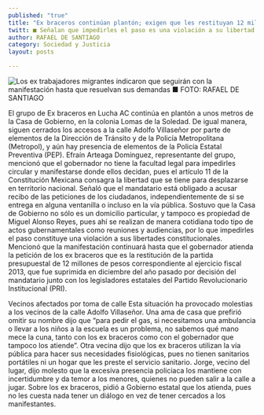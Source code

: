 ```yaml
---
published: "true"
title: "Ex braceros continúan plantón; exigen que les restituyan 12 millones de pesos "
twitt: ■ Señalan que impedirles el paso es una violación a su libertad de tránsito
author: RAFAEL DE SANTIAGO
category: Sociedad y Justicia
layout: posts

---
```


![Los ex trabajadores migrantes indicaron que seguirán con la manifestación hasta que resuelvan sus demandas
■ FOTO: RAFAEL DE SANTIAGO](http://i.imgur.com/01KtKkBm.jpg)

El grupo de Ex braceros en Lucha AC continúa en plantón a unos metros de la Casa de Gobierno, en la colonia Lomas de la Soledad.
De igual manera, siguen cerrados los accesos a la calle Adolfo Villaseñor por parte de elementos de la Dirección de Tránsito y de la Policía Metropolitana (Metropol), y aún hay presencia de elementos de la Policía Estatal Preventiva (PEP).
Efraín Arteaga Domínguez, representante del grupo, mencionó que el gobernador no tiene la facultad legal para impedirles circular y manifestarse donde ellos decidan, pues el artículo 11 de la Constitución Mexicana consagra la libertad que se tiene para desplazarse en territorio nacional.
Señaló que el mandatario está obligado a acusar recibo de las peticiones de los ciudadanos, independientemente de si se entrega en alguna ventanilla o incluso en la vía pública.
Sostuvo que la Casa de Gobierno no sólo es un domicilio particular, y tampoco es propiedad de Miguel Alonso Reyes, pues ahí se realizan de manera cotidiana todo tipo de actos gubernamentales como reuniones y audiencias, por lo que impedirles el paso constituye una violación a sus libertades constitucionales.
Mencionó que la manifestación continuará hasta que el gobernador atienda la petición de los ex braceros que es la restitución de la partida presupuestal de 12 millones de pesos correspondiente al ejercicio fiscal 2013, que fue suprimida en diciembre del año pasado por decisión del mandatario junto con los legisladores estatales del Partido Revolucionario Institucional (PRI).

Vecinos afectados
por toma de calle
Esta situación ha provocado molestias a los vecinos de la calle Adolfo Villaseñor. Una ama de casa que prefirió omitir su nombre dijo que “para pedir el gas, si necesitamos una ambulancia o llevar a los niños a la escuela es un problema, no sabemos qué mano mece la cuna, tanto con los ex braceros como con el gobernador que tampoco los atiende”.
Otra vecina dijo que los ex braceros utilizan la vía pública para hacer sus necesidades fisiológicas, pues no tienen sanitarios portátiles ni un hogar que les preste el servicio sanitario.
Jorge, vecino del lugar, dijo molesto que la excesiva presencia policiaca los mantiene con incertidumbre y da temor a los menores, quienes no pueden salir a la calle a jugar. Sobre los ex braceros, pidió a Gobierno estatal que los atienda, pues no les cuesta nada tener un diálogo en vez de tener cercados a los manifestantes.
